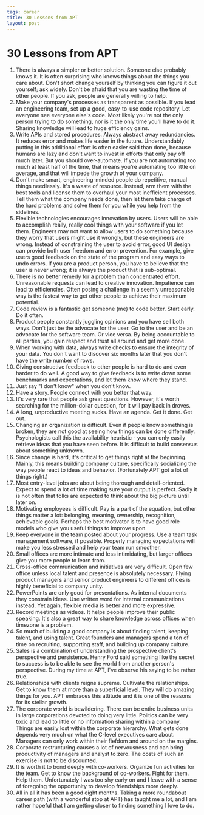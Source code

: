 ```yaml
--- 
tags: career
title: 30 Lessons from APT
layout: post
---
```


# 30 Lessons from APT

1. There is always a simpler or better solution. Someone else probably knows it. It is often surprising who knows things about the things you care about. Don't short change yourself by thinking you can figure it out yourself; ask widely. Don't be afraid that you are wasting the time of other people. If you ask, people are generally willing to help. 
2. Make your company's processes as transparent as possible. If you lead an engineering team, set up a good, easy-to-use code repository. Let everyone see everyone else's code. Most likely you're not the only person trying to do something, nor is it the only time you'll have to do it. Sharing knowledge will lead to huge efficiency gains. 
3. Write APIs and stored procedures. Always abstract away redundancies. It reduces error and makes life easier in the future. Understandably putting in this additional effort is often easier said than done, because humans are lazy and don't want to invest in efforts that only pay off much later. But you should over-automate. If you are not automating too much at least half of the time, that means you're automating too little on average, and that will impede the growth of your company. 
4. Don't make smart, engineering-minded people do repetitive, manual things needlessly. It's a waste of resource. Instead, arm them with the best tools and license them to overhaul your most inefficient processes. Tell them what the company needs done, then let them take charge of the hard problems and solve them for you while you help from the sidelines. 
5. Flexible technologies encourages innovation by users. Users will be able to accomplish really, really cool things with your software if you let them. Engineers may not want to allow users to do something because they worry that users might use it wrongly, but these engineers are wrong. Instead of constraining the user to avoid error, good UI design can provide both user freedom and error prevention. For example, give users good feedback on the state of the program and easy ways to undo errors. If you are a product person, you have to believe that the user is never wrong; it is always the product that is sub-optimal. 
6. There is no better remedy for a problem than concentrated effort. Unreasonable requests can lead to creative innovation. Impatience can lead to efficiencies. Often posing a challenge in a seemly unreasonable way is the fastest way to get other people to achieve their maximum potential. 
7. Code review is a fantastic get someone (me) to code better. Start early. Do it often. 
8. Product people constantly juggling opinions and you have sell both ways. Don't just be the advocate for the user. Go to the user and be an advocate for the software team. Or vice versa. By being accountable to all parties, you gain respect and trust all around and get more done. 
9. When working with data, always write checks to ensure the integrity of your data. You don't want to discover six months later that you don't have the write number of rows. 
10. Giving constructive feedback to other people is hard to do and even harder to do well. A good way to give feedback is to write down some benchmarks and expectations, and let them know where they stand. 
11. Just say "I don't know" when you don't know.  
12. Have a story. People connect with you better that way. 
13. It's very rare that people ask great questions. However, it's worth searching for the million-dollar question, for it will pay back in droves. 
14. A long, unproductive meeting sucks. Have an agenda. Get it done. Get out. 
15. Changing an organization is difficult. Even if people know something is broken, they are not good at seeing how things can be done differently. Psychologists call this the availability heuristic - you can only easily retrieve ideas that you have seen before. It is difficult to build consensus about something unknown. 
16. Since change is hard, it's critical to get things right at the beginning. Mainly, this means building company culture, specifically socializing the way people react to ideas and behavior. (Fortunately APT got a lot of things right.)
17. Most entry-level jobs are about being thorough and detail-oriented. Expect to spend a lot of time making sure your output is perfect. Sadly it is not often that folks are expected to think about the big picture until later on. 
18. Motivating employees is difficult. Pay is a part of the equation, but other things matter a lot: belonging, meaning, ownership, recognition, achievable goals. Perhaps the best motivator is to have good role models who give you useful things to improve upon. 
19. Keep everyone in the team posted about your progress. Use a team task management software, if possible. Properly managing expectations will make you less stressed and help your team run smoother. 
20. Small offices are more intimate and less intimidating, but larger offices give you more people to learn from. 
21. Cross-office communication and initiatives are very difficult. Open few office unless local talent and presence is absolutely necessary. Flying product managers and senior product engineers to different offices is highly beneficial to company unity. 
22. PowerPoints are only good for presentations. As internal documents they constrain ideas. Use written word for internal communications instead. Yet again, flexible media is better and more expressive. 
23. Record meetings as videos. It helps people improve their public speaking. It's also a great way to share knowledge across offices when timezone is a problem. 
24. So much of building a good company is about finding talent, keeping talent, and using talent. Great founders and managers spend a ton of time on recruiting, supporting staff, and building up company culture. 
25. Sales is a combination of understanding the prospective client's perspective and persistence. Henry Ford said something like the secret to success is to be able to see the world from another person's perspective. During my time at APT, I've observe his saying to be rather true. 
26. Relationships with clients reigns supreme. Cultivate the relationships. Get to know them at more than a superficial level. They will do amazing things for you. APT embraces this attitude and it is one of the reasons for its stellar growth. 
27. The corporate world is bewildering. There can be entire business units in large corporations devoted to doing very little. Politics can be very toxic and lead to little or no information sharing within a company. Things are easily lost within the corporate hierarchy. What gets done depends very much on what the C-level executives care about. Managers can only work within their fiefdom and around on the margins. 
28. Corporate restructuring causes a lot of nervousness and can bring productivity of managers and analyst to zero. The costs of such an exercise is not to be discounted. 
29. It is worth it to bond deeply with co-workers. Organize fun activities for the team. Get to know the background of co-workers. Fight for them. Help them. Unfortunately I was too shy early on and I leave with a sense of foregoing the opportunity to develop friendships more deeply. 
30. All in all it has been a good eight months. Taking a more roundabout career path (with a wonderful stop at APT) has taught me a lot, and I am rather hopeful that I am getting closer to finding something I love to do. 
